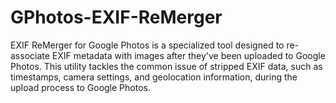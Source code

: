 # GPhotos-EXIF-ReMerger
EXIF ReMerger for Google Photos is a specialized tool designed to re-associate EXIF metadata with images after they've been uploaded to Google Photos. This utility tackles the common issue of stripped EXIF data, such as timestamps, camera settings, and geolocation information, during the upload process to Google Photos.
